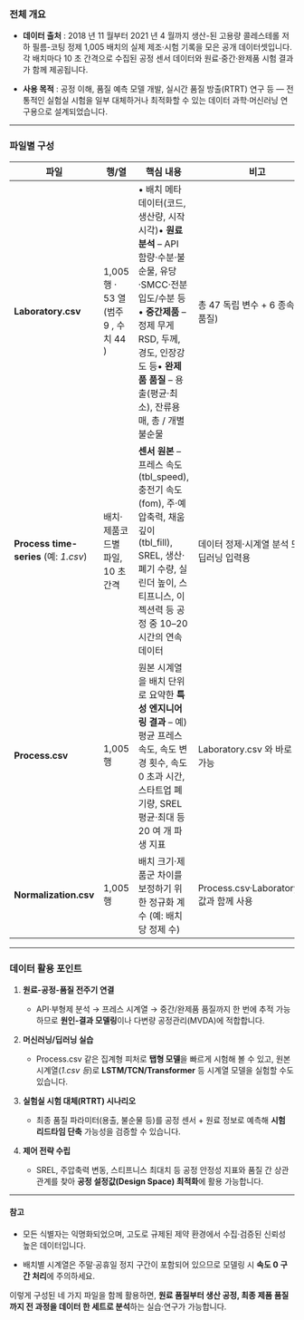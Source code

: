 ### **전체 개요**

- **데이터 출처** : 2018 년 11 월부터 2021 년 4 월까지 생산-된 고용량 콜레스테롤 저하 필름-코팅 정제 1,005 배치의 실제 제조·시험 기록을 모은 공개 데이터셋입니다. 각 배치마다 10 초 간격으로 수집된 공정 센서 데이터와 원료·중간·완제품 시험 결과가 함께 제공됩니다.
    
- **사용 목적** : 공정 이해, 품질 예측 모델 개발, 실시간 품질 방출(RTRT) 연구 등 ― 전통적인 실험실 시험을 일부 대체하거나 최적화할 수 있는 데이터 과학·머신러닝 연구용으로 설계되었습니다.
    

---

### **파일별 구성**

|**파일**|**행/열**|**핵심 내용**|**비고**|
|---|---|---|---|
|**Laboratory.csv**|1,005 행 · 53 열 (범주 9 , 수치 44 )|• 배치 메타데이터(코드, 생산량, 시작시각)• **원료 분석** – API 함량·수분·불순물, 유당·SMCC·전분 입도/수분 등• **중간제품** – 정제 무게 RSD, 두께, 경도, 인장강도 등• **완제품 품질** – 용출(평균·최소), 잔류용매, 총 / 개별 불순물|총 47 독립 변수 + 6 종속(최종 품질)|
|**Process time-series** (예: _1.csv_)|배치·제품코드별 파일, 10 초 간격|**센서 원본** – 프레스 속도 (tbl_speed), 충전기 속도 (fom), 주·예압축력, 채움 깊이(tbl_fill), SREL, 생산·폐기 수량, 실린더 높이, 스티프니스, 이젝션력 등 공정 중 10–20 시간의 연속 데이터|데이터 정제·시계열 분석 또는 딥러닝 입력용|
|**Process.csv**|1,005 행|원본 시계열을 배치 단위로 요약한 **특성 엔지니어링 결과** – 예) 평균 프레스 속도, 속도 변경 횟수, 속도 0 초과 시간, 스타트업 폐기량, SREL 평균·최대 등 20 여 개 파생 지표|Laboratory.csv 와 바로 매핑 가능|
|**Normalization.csv**|1,005 행|배치 크기·제품군 차이를 보정하기 위한 정규화 계수 (예: 배치 당 정제 수)|Process.csv·Laboratory.csv 값과 함께 사용|

---

### **데이터 활용 포인트**

1. **원료-공정-품질 전주기 연결**
    
    - API·부형제 분석 → 프레스 시계열 → 중간/완제품 품질까지 한 번에 추적 가능하므로 **원인-결과 모델링**이나 다변량 공정관리(MVDA)에 적합합니다.
        
    
2. **머신러닝/딥러닝 실습**
    
    - Process.csv 같은 집계형 피처로 **탭형 모델**을 빠르게 시험해 볼 수 있고, 원본 시계열(_1.csv 등_)로 **LSTM/TCN/Transformer** 등 시계열 모델을 실험할 수도 있습니다.
        
    
3. **실험실 시험 대체(RTRT) 시나리오**
    
    - 최종 품질 파라미터(용출, 불순물 등)를 공정 센서 + 원료 정보로 예측해 **시험 리드타임 단축** 가능성을 검증할 수 있습니다.
        
    
4. **제어 전략 수립**
    
    - SREL, 주압축력 변동, 스티프니스 최대치 등 공정 안정성 지표와 품질 간 상관관계를 찾아 **공정 설정값(Design Space) 최적화**에 활용 가능합니다.
        
    

---

#### **참고**

- 모든 식별자는 익명화되었으며, 고도로 규제된 제약 환경에서 수집·검증된 신뢰성 높은 데이터입니다.
    
- 배치별 시계열은 주말·공휴일 정지 구간이 포함되어 있으므로 모델링 시 **속도 0 구간 처리**에 주의하세요.
    

  

이렇게 구성된 네 가지 파일을 함께 활용하면, **원료 품질부터 생산 공정, 최종 제품 품질까지 전 과정을 데이터 한 세트로 분석**하는 실습·연구가 가능합니다.